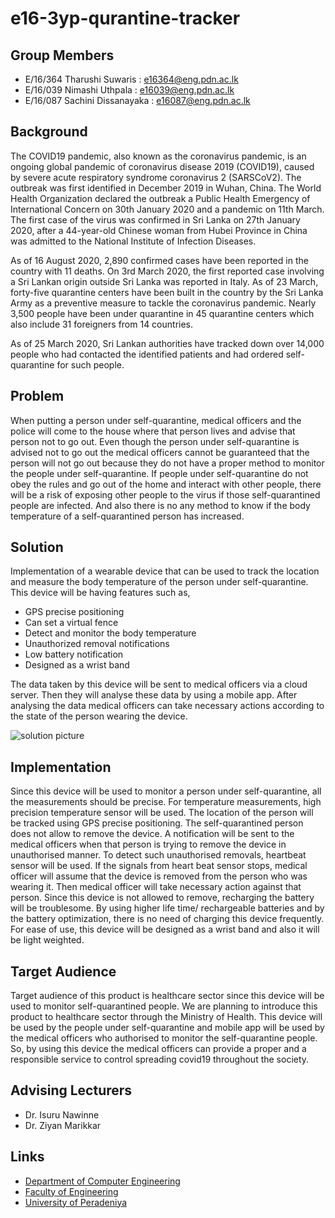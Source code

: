 # e16-3yp-qurantine-tracker

## Group Members 
  * E/16/364 Tharushi Suwaris : e16364@eng.pdn.ac.lk
  * E/16/039 Nimashi Uthpala : e16039@eng.pdn.ac.lk
  * E/16/087 Sachini Dissanayaka : e16087@eng.pdn.ac.lk
  
 ## Background

The COVID19 pandemic, also known as the coronavirus pandemic, is an ongoing global pandemic of coronavirus disease 2019 (COVID19), caused by severe acute respiratory syndrome coronavirus 2 (SARSCoV2). The outbreak was first identified in December 2019 in Wuhan, China. The World Health Organization declared the outbreak a Public Health Emergency of International Concern on 30th January 2020 and a pandemic on 11th March. The first case of the virus was confirmed in Sri Lanka on 27th January 2020, after a 44-year-old Chinese woman from Hubei Province in China was admitted to the National Institute of Infection Diseases.

As of 16 August 2020, 2,890 confirmed cases have been reported in the country with 11 deaths. On 3rd March 2020, the first reported case involving a Sri Lankan origin outside Sri Lanka was reported in Italy. As of 23 March, forty-five quarantine centers have been built in the country by the Sri Lanka Army as a preventive measure to tackle the coronavirus pandemic. Nearly 3,500 people have been under quarantine in 45 quarantine centers which also include 31 foreigners from 14 countries.

As of 25 March 2020, Sri Lankan authorities have tracked down over 14,000 people who had contacted the identified patients and had ordered self-quarantine for such people. 

## Problem

When putting a person under self-quarantine, medical officers and the police will come to the house where that person lives and advise that person not to go out. Even though the person under self-quarantine is advised not to go out the medical officers cannot be guaranteed that the person will not go out because they do not have a proper method to monitor the people under self-quarantine. If people under self-quarantine do not obey the rules and go out of the home and interact with other people, there will be a risk of exposing other people to the virus if those self-quarantined people are infected.  And also there is no any method to know if the body temperature of a self-quarantined person has increased.

## Solution

Implementation of a wearable device that can be used to track the location and measure the body temperature of the person under self-quarantine. This device will be having features such as,

* GPS precise positioning
* Can set a virtual fence
* Detect and monitor the body temperature
* Unauthorized removal notifications
* Low battery notification
* Designed as a wrist band
  
The data taken by this device will be sent to medical officers via a cloud server. Then they will analyse these data by using a mobile app. After analysing the data medical officers can take necessary actions according to the state of the person wearing the device.

 ![solution picture](Images/solution.png)

## Implementation

Since this device will be used to monitor a person under self-quarantine, all the measurements should be precise. For temperature measurements, high precision temperature sensor will be used. The location of the person will be tracked using GPS precise positioning. The self-quarantined person does not allow to remove the device. A notification will be sent to the medical officers when that person is trying to remove the device in unauthorised manner. To detect such unauthorised removals, heartbeat sensor will be used. If the signals from heart beat sensor stops, medical officer will assume that the device is removed from the person who was wearing it. Then medical officer will take necessary action against that person. Since this device is not allowed to remove, recharging the battery will be troublesome. By using higher life time/ rechargeable batteries and by the battery optimization, there is no need of charging this device frequently. For ease of use, this device will be designed as a wrist band and also it will be light weighted.

## Target Audience

Target audience of this product is healthcare sector since this device will be used to monitor self-quarantined people. We are planning to introduce this product to healthcare sector through the Ministry of Health. This device will be used by the people under self-quarantine and mobile app will be used by the medical officers who authorised to monitor the self-quarantine people. So, by using this device the medical officers can provide a proper and a responsible service to control spreading covid19 throughout the society.

## Advising Lecturers
 - Dr. Isuru Nawinne
 - Dr. Ziyan Marikkar
 
## Links

- [Department of Computer Engineering](http://www.ce.pdn.ac.lk/)
- [Faculty of Engineering](http://eng.pdn.ac.lk/)
- [University of Peradeniya](https://www.pdn.ac.lk/)
